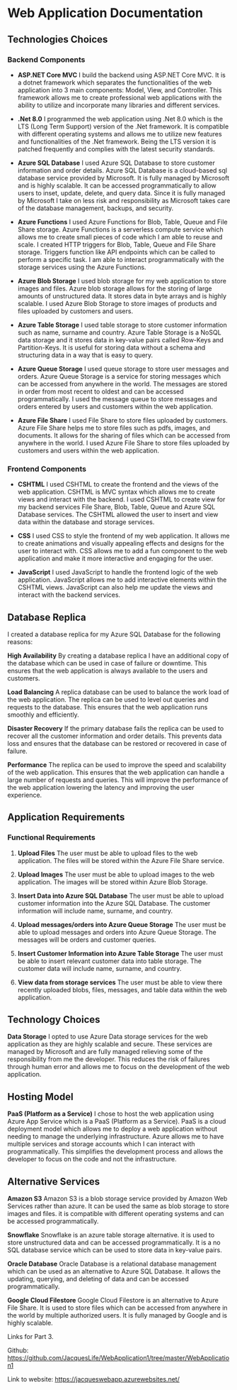 # Web Application Documentation

## Technologies Choices

### Backend Components

- **ASP.NET Core MVC** I build the backend using ASP.NET Core MVC. It is a dotnet framework which separates the functionalities of the web application into 3 main components: Model, View, and Controller. This framework allows me to create professional web applications with the ability to utilize and incorporate many libraries and different services. 

- **.Net 8.0** I programmed the web application using .Net 8.0 which is the LTS (Long Term Support) version of the .Net framework. It is compatible with different operating systems and allows me to utilize new features and functionalities of the .Net framework. Being the LTS version it is patched frequently and complies with the latest security standards.

- **Azure SQL Database** I used Azure SQL Database to store customer information and order details. Azure SQL Database is a cloud-based sql database service provided by Microsoft. It is fully managed by Microsoft and is highly scalable. It can be accessed programmatically to allow users to inset, update, delete, and query data. Since it is fully managed by Microsoft I take on less risk and responsibility as Microsoft takes care of the database management, backups, and security. 

- **Azure Functions** I used Azure Functions for Blob, Table, Queue and File Share storage. Azure Functions is a serverless compute service which allows me to create small pieces of code which I am able to reuse and scale. I created HTTP triggers for Blob, Table, Queue and File Share storage. Triggers function like API endpoints which can be called to perform a specific task. I am able to interact programmatically with the storage services using the Azure Functions.

- **Azure Blob Storage** I used blob storage for my web application to store images and files. Azure blob storage allows for the storing of large amounts of unstructured data. It stores data in byte arrays and is highly scalable. I used Azure Blob Storage to store images of products and files uploaded by customers and users.

- **Azure Table Storage** I used table storage to store customer information such as name, surname and country. Azure Table Storage is a NoSQL data storage and it stores data in key-value pairs called Row-Keys and Partition-Keys. It is useful for storing data without a schema and structuring data in a way that is easy to query.
  
- **Azure Queue Storage** I used queue storage to store user messages and orders. Azure Queue Storage is a service for storing messages which can be accessed from anywhere in the world. The messages are stored in order from most recent to oldest and can be accessed programmatically. I used the message queue to store messages and orders entered by users and customers within the web application.
  
- **Azure File Share**  I used File Share to store files uploaded by customers. Azure File Share helps me to store files such as pdfs, images, and documents. It allows for the sharing of files which can be accessed from anywhere in the world. I used Azure File Share to store files uploaded by customers and users within the web application. 

### Frontend Components

- **CSHTML** I used CSHTML to create the frontend and the views of the web application. CSHTML is MVC syntax which allows me to create views and interact with the backend. I used CSHTML to create view for my backend services File Share, Blob, Table, Queue and Azure SQL Database services. The CSHTML allowed the user to insert and view data within the database and storage services.

- **CSS** I used CSS to style the frontend of my web application. It allows me to create animations and visually appealing effects and designs for the user to interact with. CSS allows me to add a fun component to the web application and make it more interactive and engaging for the user.
  
- **JavaScript** I used JavaScript to handle the frontend logic of the web application. JavaScript allows me to add interactive elements within the CSHTML views. JavaScript can also help me update the views and interact with the backend services.

## Database Replica  

I created a database replica for my Azure SQL Database for the following reasons:

**High Availability** By creating a database replica I have an additional copy of the database which can be used in case of failure or downtime. This ensures that the web application is always available to the users and customers.

**Load Balancing** A replica database can be used to balance the work load of the web application. The replica can be used to level out queries and requests to the database. This ensures that the web application runs smoothly and efficiently.

**Disaster Recovery** If the primary database fails the replica can be used to recover all the customer information and order details. This prevents data loss and ensures that the database can be restored or recovered in case of failure.

**Performance** The replica can be used to improve the speed and scalability of the web application. This ensures that the web application can handle a large number of requests and queries. This will improve the performance of the web application lowering the latency and improving the user experience.


## Application Requirements 

### Functional Requirements

1. **Upload Files** The user must be able to upload files to the web application. The files will be stored within the Azure File Share service.

2. **Upload Images** The user must be able to upload images to the web application. The images will be stored within Azure Blob Storage.

3. **Insert Data into Azure SQL Database** The user must be able to upload customer information into the Azure SQL Database. The customer information will include name, surname, and country.

4. **Upload messages/orders into Azure Queue Storage** The user must be able to upload messages and orders into Azure Queue Storage. The messages will be orders and customer queries.

5. **Insert Customer Information into Azure Table Storage** The user must be able to insert relevant customer data into table storage. The customer data will include name, surname, and country.

6. **View data from storage services** The user must be able to view there recently uploaded blobs, files, messages, and table data within the web application.


## Technology Choices

**Data Storage** I opted to use Azure Data storage services for the web application as they are highly scalable and secure. These services are managed by Microsoft and are fully managed relieving  some of the responsibility from me the developer. This reduces the risk of failures through human error and allows me to focus on the development of the web application.

## Hosting Model

**PaaS (Platform as a Service)** I chose to host the web application using Azure App Service which is a PaaS (Platform as a Service). PaaS is a cloud deployment model which allows me to deploy a web application without needing to manage the underlying infrastructure. Azure allows me to have multiple services and storage accounts which I can interact with programmatically. This simplifies the development process and allows the developer to focus on the code and not the infrastructure.

## Alternative Services

**Amazon S3** Amazon S3 is a blob storage service provided by Amazon Web Services rather than azure. It can be used the same as blob storage to store images and files. it is compatible with different operating systems and can be accessed programmatically.

**Snowflake** Snowflake is an azure table storage alternative. it is used to store unstructured data and can be accessed programmatically. It is a no SQL database service which can be used to store data in key-value pairs. 

**Oracle Database** Oracle Database is a relational database management which can be used as an alternative to Azure SQL Database. It allows the updating, querying, and deleting of data and can be accessed programmatically.

**Google Cloud Filestore** Google Cloud Filestore is an alternative to Azure File Share. It is used to store files which can be accessed from anywhere in the world by multiple authorized users. It is fully managed by Google and is highly scalable.


Links for Part 3.

Github: https://github.com/JacquesLife/WebApplication1/tree/master/WebApplication1

Link to website: https://jacqueswebapp.azurewebsites.net/

